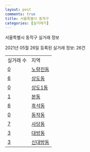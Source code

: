 ```yaml
---
layout: post
comments: true
title: 서울특별시 동작구
categories: [실거래가]
---
```


서울특별시 동작구 실거래 정보

2021년 05월 26일 등록된 실거래 정보: 26건


<table>
  <tr>
    <td>실거래 수</td>
    <td>지역</td>
  </tr>

  
  <tr>
    <td><a href="1159010100.html">0</a></td>
    <td><a href="1159010100.html">노량진동</a></td>
  </tr>
    

  <tr>
    <td><a href="1159010200.html">6</a></td>
    <td><a href="1159010200.html">상도동</a></td>
  </tr>
    

  <tr>
    <td><a href="1159010300.html">0</a></td>
    <td><a href="1159010300.html">상도1동</a></td>
  </tr>
    

  <tr>
    <td><a href="1159010400.html">1</a></td>
    <td><a href="1159010400.html">본동</a></td>
  </tr>
    

  <tr>
    <td><a href="1159010500.html">6</a></td>
    <td><a href="1159010500.html">흑석동</a></td>
  </tr>
    

  <tr>
    <td><a href="1159010600.html">0</a></td>
    <td><a href="1159010600.html">동작동</a></td>
  </tr>
    

  <tr>
    <td><a href="1159010700.html">7</a></td>
    <td><a href="1159010700.html">사당동</a></td>
  </tr>
    

  <tr>
    <td><a href="1159010800.html">3</a></td>
    <td><a href="1159010800.html">대방동</a></td>
  </tr>
    

  <tr>
    <td><a href="1159010900.html">3</a></td>
    <td><a href="1159010900.html">신대방동</a></td>
  </tr>
    


</table>
    